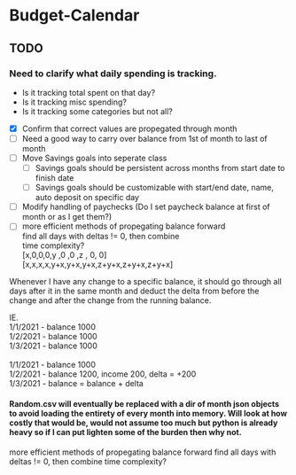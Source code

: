 
#  Budget-Calendar  

##  TODO
### Need to clarify what daily spending is tracking.
- Is it tracking total spent on that day?
- Is it tracking misc spending?
- Is it tracking some categories but not all?

- [x] Confirm that correct values are propegated through month
- [ ] Need a good way to carry over balance from 1st of month to last of month
- [ ] Move Savings goals into seperate class
	- [ ] Savings goals should be persistent across months from start date to finish date
	- [ ] Savings goals should be customizable with start/end date, name, auto deposit on specific day
- [ ] Modify handling of paychecks (Do I set paycheck balance at first of month or as I get them?)  
- [ ] more efficient methods of propegating balance forward\
      find all days with deltas != 0, then combine\
      time complexity?\
      [x,0,0,0,y  ,0  ,0  ,z    ,    0,    0]\
      [x,x,x,x,y+x,y+x,y+x,z+y+x,z+y+x,z+y+x]

Whenever I have any change to a specific balance, it should go through all days after it in the same month and deduct the delta from before the change and after the change from the running balance.

IE. \
1/1/2021 - balance 1000\
1/2/2021 - balance 1000\
1/3/2021 - balance 1000\
\
1/1/2021 - balance 1000\
1/2/2021 - balance 1200, income 200, delta = +200\
1/3/2021 - balance = balance + delta 

####  Random.csv will eventually be replaced with a dir of month json objects to avoid loading the entirety of every month into memory. Will look at how costly that would be, would not assume too much but python is already heavy so if I can put lighten some of the burden then why not.

more efficient methods of propegating balance forward
find all days with deltas != 0, then combine
time complexity?